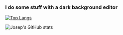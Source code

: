 ### I do some stuff with a dark background editor


[![Top Langs](https://github-readme-stats.vercel.app/api/top-langs/?username=josepdecid&layout=compact&hide=Jupyter%20Notebook&langs_count=10&theme=dracula)](https://github.com/josepdecid/github-readme-stats)

![Josep's GitHub stats](https://github-readme-stats.vercel.app/api?username=josepdecid&show_icons=true&theme=dracula)

<!--
Here are some ideas to get you started:

- 🔭 I’m currently working on ...
- 🌱 I’m currently learning ...
- 👯 I’m looking to collaborate on ...
- 🤔 I’m looking for help with ...
- 💬 Ask me about ...
- 📫 How to reach me: ...
- 😄 Pronouns: ...
- ⚡ Fun fact: ...
-->
